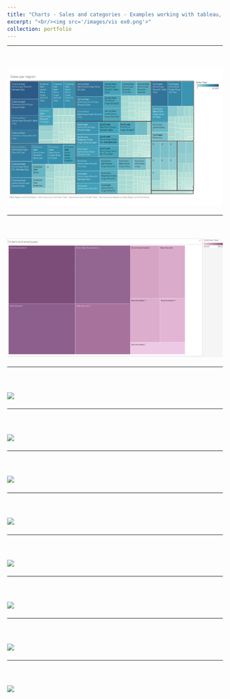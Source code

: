 ```yaml
---
title: "Charts - Sales and categories - Examples working with tableau, July 2021 "
excerpt: "<br/><img src='/images/vis ex0.png'>"  
collection: portfolio
---
```

---
<br/><img src='/images/vis ex0.png'>
---
---
<br/><img src='/images/vis ex9.png'>
---
---
<br/><img src='/images/vis_ex8.png'>
---
---
<br/><img src='/images/vis_ex1.png'> 
---
---
<br/><img src='/images/vis_ex5.png'> 
---
---
<br/><img src='/images/vis_ex6.png'>  
---
---
<br/><img src='/images/vis_ex7.png'>
---
---
<br/><img src='/images/vis_ex2.png'>
---
---
<br/><img src='/images/vis_ex3.png'>
---
---
<br/><img src='/images/vis_ex4.png'>
---
